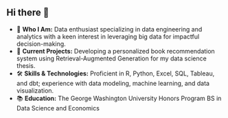 ## Hi there 👋

- 🌟 **Who I Am:** Data enthusiast specializing in data engineering and analytics with a keen interest in leveraging big data for impactful decision-making.
- 🔭 **Current Projects:** Developing a personalized book recommendation system using Retrieval-Augmented Generation for my data science thesis.
- 🛠️ **Skills & Technologies:** Proficient in R, Python, Excel, SQL, Tableau, and dbt; experience with data modeling, machine learning, and data visualization.
- 📚 **Education:** The George Washington University Honors Program BS in Data Science and Economics
